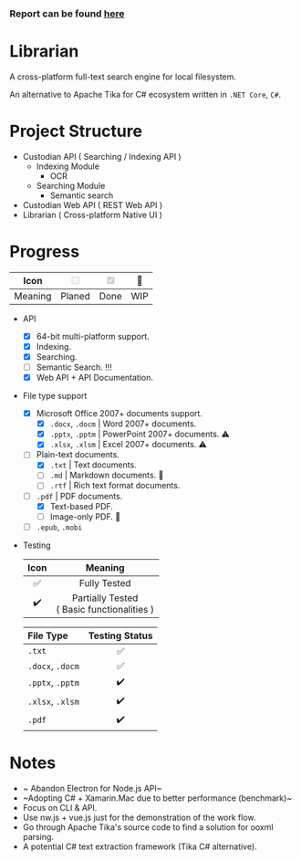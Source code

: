 ### Report can be found [here](./Report.md)
# Librarian

A cross-platform full-text search engine for local filesystem.

An alternative to Apache Tika for C# ecosystem written in `.NET Core`, `C#`.

# Project Structure
- Custodian API ( Searching / Indexing API )
  - Indexing Module
    - OCR
  - Searching Module
    - Semantic search
- Custodian Web API ( REST Web API )
- Librarian ( Cross-platform Native UI )

# Progress
|  Icon   | <input type="checkbox" disabled /> | <input type="checkbox" disabled checked /> | :construction: |
| :-----: | :--------------------------------: | :----------------------------------------: | :------------: |
| Meaning |               Planed               |                    Done                    |      WIP       |

- API
  - [x] 64-bit multi-platform support.
  - [x] Indexing.
  - [x] Searching.
  - [ ] Semantic Search. !!!
  - [x] Web API + API Documentation.

- File type support
  - [x] Microsoft Office 2007+ documents support.
    - [x] `.docx`, `.docm` | Word 2007+ documents.
    - [x] `.pptx`, `.pptm` | PowerPoint 2007+ documents. :warning:
    - [x] `.xlsx`, `.xlsm` | Excel 2007+ documents. :warning:
  - [ ] Plain-text documents.
    - [x] `.txt` | Text documents.
    - [ ] `.md` | Markdown documents. :construction:
    - [ ] `.rtf` | Rich text format documents.
  - [ ] `.pdf` | PDF documents.
    - [x] Text-based PDF.
    - [ ] Image-only PDF. :construction:
  - [ ] `.epub`, `.mobi`
- Testing

  |        Icon        |                    Meaning                     |
  | :----------------: | :--------------------------------------------: |
  | :white_check_mark: |                  Fully Tested                  |
  | :heavy_check_mark: | Partially Tested<br/>( Basic functionalities ) |


  | File Type        |   Testing Status   |
  | :--------------- | :----------------: |
  | `.txt`           | :white_check_mark: |
  | `.docx`, `.docm` | :white_check_mark: |
  | `.pptx`, `.pptm` | :heavy_check_mark: |
  | `.xlsx`, `.xlsm` | :heavy_check_mark: |
  | `.pdf`           | :heavy_check_mark: |




# Notes
- ~ Abandon Electron for Node.js API~
- ~Adopting C# + Xamarin.Mac due to better performance (benchmark)~
- Focus on CLI & API.
- Use nw.js + vue.js just for the demonstration of the work flow.
- Go through Apache Tika's source code to find a solution for ooxml parsing.
- A potential C# text extraction framework (Tika C# alternative).




